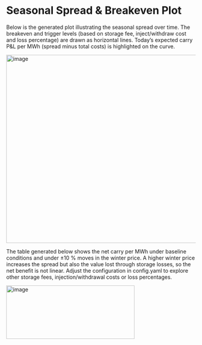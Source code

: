 # Seasonal Spread & Breakeven Plot

Below is the generated plot illustrating the seasonal spread over time. The breakeven and trigger levels (based on storage fee, inject/withdraw cost and loss percentage) are drawn as horizontal lines. Today’s expected carry P&L per MWh (spread minus total costs) is highlighted on the curve.

<img width="1000" height="500" alt="image" src="https://github.com/user-attachments/assets/763c92e6-023a-4d1f-ac85-5956337d5a54" />

The table generated below shows the net carry per MWh under baseline conditions and under ±10 % moves in the winter price. A higher winter price increases the spread but also the value lost through storage losses, so the net benefit is not linear. Adjust the configuration in config.yaml to explore other storage fees, injection/withdrawal costs or loss percentages.

<img width="341" height="142" alt="image" src="https://github.com/user-attachments/assets/49a96580-f2ba-4b93-8f3c-cb33f61b0621" />
